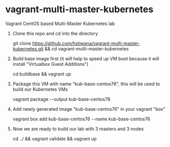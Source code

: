# vagrant-multi-master-kubernetes
Vagrant CentOS based Multi-Master Kubernetes lab

1) Clone this repo and cd into the directory

    git clone  https://github.com/hstiwana/vagrant-multi-master-kubernetes.git && cd vagrant-multi-master-kubernetes

2) Build base image first (it will help to speed up VM boot because it will install "Virtualbox Guest Additions")

     cd buildbase && vagrant up

3) Package this VM with name "kub-base-centos76", this will be used to build our Kubernetes VMs

     vagrant package --output kub-base-centos76

4) Add newly generated image "kub-base-centos76" in your vagrant "box"

     vagrant box add kub-base-centos76 --name kub-base-centos76

5) Now we are ready to build our lab with 3 masters and 3 nodes

     cd ../ && vagrant validate && vagrant up
